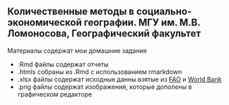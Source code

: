 ## Количественные методы в социально-экономической географии. МГУ им. М.В. Ломоносова, Географический факультет
Материалы содержат мои домашние задания
  - .Rmd файлы содержат отчеты
  - .htmls собраны из .Rmd с использованием rmarkdown
  - .xlsx файлы содержат исходные данны взятые из [FAO](http://www.fao.org/faostat/en/#home) и [World Bank](https://data.worldbank.org/)
  - .png файлы содержат изображения, которые дополены в графическом редакторе
